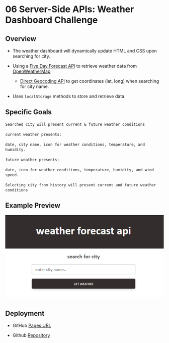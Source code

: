 # 06 Server-Side APIs: Weather Dashboard Challenge


## Overview


* The weather dashboard will dynamically update HTML and CSS upon searching for city. 

* Using a [Five Day Forecast API](https:/openweathermap.org/forecast5) to retrieve weather data from [OpenWeatherMap](https://openweathermap.org/) 

    * [Direct Geocoding API](https://openweathermap.org/api/geocoding-api#direct) to get coordinates (lat, long) when searching for city name.

* Uses `localStorage` methods to store and retrieve data.


## Specific Goals

```
Searched city will present current & future weather conditions

current weather presents:

date, city name, icon for weather conditions, temperature, and humidity. 

future weather presents:
    
date, icon for weather conditions, temperature, humidity, and wind speed.

Selecting city from history will present current and future weather conditions 
```


## Example Preview

![WIP](./assets/images/7pIxbgV.png)



## Deployment

* GitHub [Pages URL](https://seanwsutter.github.io/06-serverapi-challenge-sws/)

* Github [Repository](https://github.com/seanwsutter/06-serverapi-challenge-sws/)





